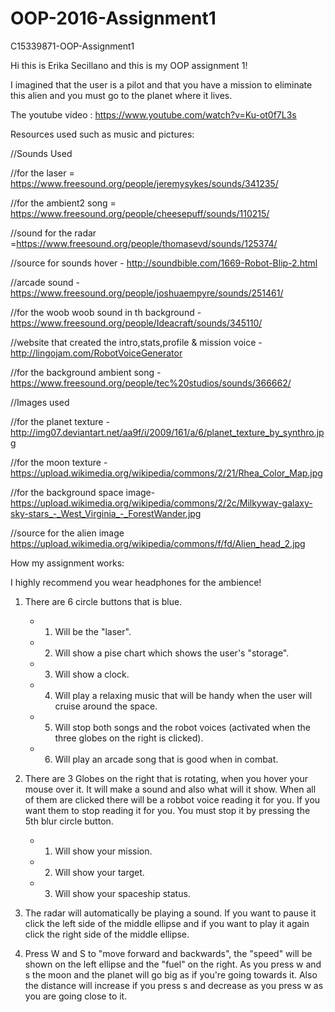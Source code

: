 # OOP-2016-Assignment1
C15339871-OOP-Assignment1

Hi this is Erika Secillano and this is my OOP assignment 1!

I imagined that the user is a pilot and that you have a mission to eliminate this alien and you must go to the planet where it lives.

The youtube video : https://www.youtube.com/watch?v=Ku-ot0f7L3s

Resources used such as music and pictures:

//Sounds Used

//for the laser = https://www.freesound.org/people/jeremysykes/sounds/341235/

//for the ambient2 song = https://www.freesound.org/people/cheesepuff/sounds/110215/

//sound for the radar =https://www.freesound.org/people/thomasevd/sounds/125374/

//source for sounds hover - http://soundbible.com/1669-Robot-Blip-2.html

//arcade sound - https://www.freesound.org/people/joshuaempyre/sounds/251461/

//for the woob woob sound in th background - https://www.freesound.org/people/Ideacraft/sounds/345110/

//website that created the intro,stats,profile & mission voice - http://lingojam.com/RobotVoiceGenerator

//for the background ambient song - https://www.freesound.org/people/tec%20studios/sounds/366662/

//Images used

//for the planet texture - http://img07.deviantart.net/aa9f/i/2009/161/a/6/planet_texture_by_synthro.jpg

//for the moon texture - https://upload.wikimedia.org/wikipedia/commons/2/21/Rhea_Color_Map.jpg

//for the background space image- https://upload.wikimedia.org/wikipedia/commons/2/2c/Milkyway-galaxy-sky-stars_-_West_Virginia_-_ForestWander.jpg

//source for the alien image https://upload.wikimedia.org/wikipedia/commons/f/fd/Alien_head_2.jpg

How my assignment works:

I highly recommend you wear headphones for the ambience!

1. There are 6 circle buttons that is blue. 
    - 1. Will be the "laser".
    - 2. Will show a pise chart which shows the user's "storage".
    - 3. Will show a clock.
    - 4. Will play a relaxing music that will be handy when the user will cruise around the space.
    - 5. Will stop both songs and the robot voices (activated when the three globes on the right is clicked).
    - 6. Will play an arcade song that is good when in combat.
    
2. There are 3 Globes on the right that is rotating, when you hover your mouse over it. It will make a sound and also what will it show. When all of them are clicked there will be a robbot voice reading it for you. If you want them to stop reading it for you. You must stop it by pressing the 5th blur circle button.
    - 1. Will show your mission.
    - 2. Will show your target.
    - 3. Will show your spaceship status.
    
3. The radar will automatically be playing a sound. If you want to pause it click the left side of the middle ellipse and if you want to play it again click the right side of the middle ellipse.

4. Press W and S to "move forward and backwards", the "speed" will be shown on the left ellipse and the "fuel" on the right. As you press w and s the moon and the planet will go big as if you're going towards it. Also the distance will increase if you press s and decrease as you press w as you are going close to it.
